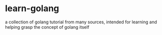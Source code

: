 # learn-golang
a collection of golang tutorial from many sources, intended for learning and helping grasp the concept of golang itself